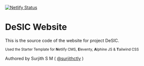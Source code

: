 [![Netlify Status](https://api.netlify.com/api/v1/badges/79087b08-fba2-4f33-934b-74746009babf/deploy-status)](https://app.netlify.com/sites/ecstatic-ride-50bb53/deploys)

# DeSIC Website

This is the source code of the website for project DeSIC.


<sup>Used the Starter Template for **N**etlify CMS, **E**leventy, **A**lphine JS & **T**ailwind CSS

Authored by Surjith S M ( [@surjithctly](https://surjithctly.in/) )</sup>
